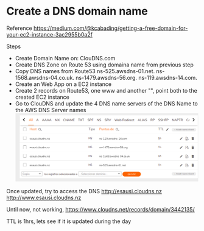 # Create a DNS domain name
Reference
https://medium.com/@kcabading/getting-a-free-domain-for-your-ec2-instance-3ac2955b0a2f

Steps
- Create Domain Name on: ClouDNS.com
- Create DNS Zone on Route 53 using domaina name from previous step
- Copy DNS names from Route53
ns-525.awsdns-01.net.
ns-1568.awsdns-04.co.uk.
ns-1479.awsdns-56.org.
ns-119.awsdns-14.com.
- Create an Web App on a EC2 instance
- Create 2 records on Route53, one www and another "", point both to the created EC2 instance
- Go to ClouDNS and update the 4 DNS name servers of the DNS Name to the AWS DNS Server names
![Update AWS DNS Server on ClouDNS Zone](imgs/cloudns-net-dnsnames.png)

Once updated, try to access the DNS
http://esausi.cloudns.nz
http://www.esausi.cloudns.nz

Until now, not working, https://www.cloudns.net/records/domain/3442135/

TTL is 1hrs, lets see if it is updated during the day
